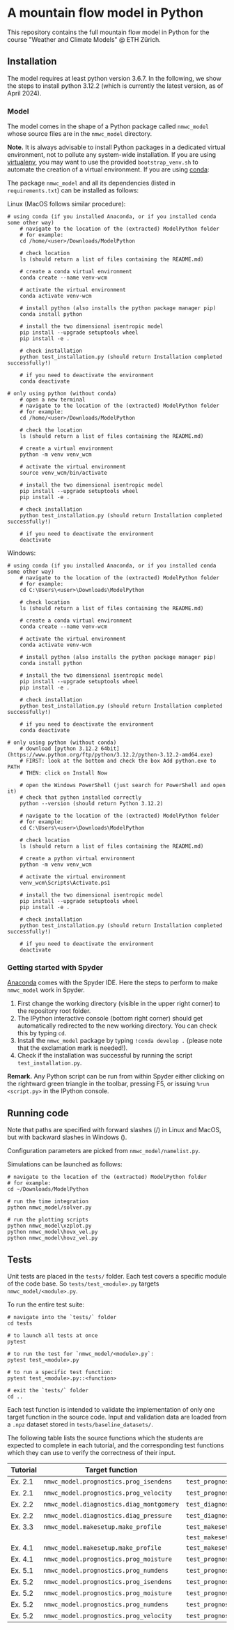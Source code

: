# A mountain flow model in Python

This repository contains the full mountain flow model in Python for the course
"Weather and Climate Models" @ ETH Zürich.

## Installation

The model requires at least python version 3.6.7. In the following, we show the steps to install python 3.12.2 (which is currently the latest version, as of April 2024).

### Model

The model comes in the shape of a Python package called `nmwc_model` whose source
files are in the `nmwc_model` directory.

**Note.** It is always advisable to install Python packages in a dedicated virtual
environment, not to pollute any system-wide installation. If you are using
[virtualenv](https://virtualenv.pypa.io/en/latest/), you may want to use the
provided `bootstrap_venv.sh` to automate the creation of a virtual environment.
If you are using [conda](https://docs.conda.io/projects/conda/en/4.6.0/_downloads/52a95608c49671267e40c689e0bc00ca/conda-cheatsheet.pdf):

The package `nmwc_model` and all its dependencies 
(listed in `requirements.txt`) can be installed as follows:

Linux (MacOS follows similar procedure):

	# using conda (if you installed Anaconda, or if you installed conda some other way)
		# navigate to the location of the (extracted) ModelPython folder
		# for example:
		cd /home/<user>/Downloads/ModelPython

		# check location
		ls (should return a list of files containing the README.md)

		# create a conda virtual environment
		conda create --name venv-wcm 
		
		# activate the virtual environment
		conda activate venv-wcm

		# install python (also installs the python package manager pip)
		conda install python

		# install the two dimensional isentropic model
		pip install --upgrade setuptools wheel
		pip install -e .
		
		# check installation
		python test_installation.py (should return Installation completed successfully!)
		
		# if you need to deactivate the environment
		conda deactivate

	# only using python (without conda)
		# open a new terminal
		# navigate to the location of the (extracted) ModelPython folder
		# for example:
		cd /home/<user>/Downloads/ModelPython

		# check the location
		ls (should return a list of files containing the README.md)

		# create a virtual environment
		python -m venv venv_wcm

		# activate the virtual environment
		source venv_wcm/bin/activate

		# install the two dimensional isentropic model
		pip install --upgrade setuptools wheel
		pip install -e .

		# check installation
		python test_installation.py (should return Installation completed successfully!)

		# if you need to deactivate the environment
		deactivate

Windows:

	# using conda (if you installed Anaconda, or if you installed conda some other way)
		# navigate to the location of the (extracted) ModelPython folder
		# for example:
		cd C:\Users\<user>\Downloads\ModelPython

		# check location
		ls (should return a list of files containing the README.md)

		# create a conda virtual environment
		conda create --name venv-wcm 
		
		# activate the virtual environment
		conda activate venv-wcm

		# install python (also installs the python package manager pip)
		conda install python

		# install the two dimensional isentropic model
		pip install --upgrade setuptools wheel
		pip install -e .
		
		# check installation
		python test_installation.py (should return Installation completed successfully!)
		
		# if you need to deactivate the environment
		conda deactivate

	# only using python (without conda)
		# download [python 3.12.2 64bit](https://www.python.org/ftp/python/3.12.2/python-3.12.2-amd64.exe)
		# FIRST: look at the bottom and check the box Add python.exe to PATH
		# THEN: click on Install Now

		# open the Windows PowerShell (just search for PowerShell and open it)
		# check that python installed correctly
		python --version (should return Python 3.12.2)

		# navigate to the location of the (extracted) ModelPython folder
		# for example:
		cd C:\Users\<user>\Downloads\ModelPython

		# check location
		ls (should return a list of files containing the README.md)

		# create a python virtual environment
		python -m venv venv_wcm

		# activate the virtual environment
		venv_wcm\Scripts\Activate.ps1

		# install the two dimensional isentropic model
		pip install --upgrade setuptools wheel
		pip install -e .

		# check installation
		python test_installation.py (should return Installation completed successfully!)

		# if you need to deactivate the environment
		deactivate

    
### Getting started with Spyder

[Anaconda](https://www.anaconda.com/distribution/) comes with the Spyder IDE. 
Here the steps to perform to make `nmwc_model` work in Spyder.

1. First change the working directory (visible in the upper right corner) to the
repository root folder.
2. The IPython interactive console (bottom right corner) should get automatically
redirected to the new working directory. You can check this by typing `cd`.
3. Install the `nmwc_model` package by typing `!conda develop .` (please note that
the exclamation mark is needed!).
4. Check if the installation was successful by running the script
`test_installation.py`.

**Remark.** Any Python script can be run from within Spyder either clicking on
the rightward green triangle in the toolbar, pressing F5, or issuing `%run <script.py>` 
in the IPython console.
    
## Running code

Note that paths are specified with forward slashes (/) in Linux and MacOS, but with backward slashes in Windows (\).

Configuration parameters are picked from `nmwc_model/namelist.py`.

Simulations can be launched as follows:

	# navigate to the location of the (extracted) ModelPython folder
	# for example:
	cd ~/Downloads/ModelPython

	# run the time integration
	python nmwc_model/solver.py

	# run the plotting scripts
	python nmwc_model\xzplot.py
	python nmwc_model\hovx_vel.py
	python nmwc_model\hovz_vel.py

## Tests

Unit tests are placed in the `tests/` folder. Each test covers a specific module
of the code base. So `tests/test_<module>.py` targets `nmwc_model/<module>.py`.

To run the entire test suite:

	# navigate into the `tests/` folder
	cd tests

	# to launch all tests at once
    pytest
    
	# to run the test for `nmwc_model/<module>.py`:
    pytest test_<module>.py
    
	# to run a specific test function:
    pytest test_<module>.py::<function>

	# exit the `tests/` folder
	cd ..

Each test function is intended to validate the implementation of only one target
function in the source code. Input and validation data are loaded from a `.npz` 
dataset stored in `tests/baseline_datasets/`.

The following table lists the source functions which the students are expected 
to complete in each tutorial, and the corresponding test functions which
they can use to verify the correctness of their input.

| Tutorial | Target function                          | Test function                                     |
| -------- | ---------------------------------------- | ------------------------------------------------- |
| Ex. 2.1  | `nmwc_model.prognostics.prog_isendens`   | `test_prognostics.py::test_prog_isendens`         |
| Ex. 2.1  | `nmwc_model.prognostics.prog_velocity`   | `test_prognostics.py::test_prog_velocity`         |
| Ex. 2.2  | `nmwc_model.diagnostics.diag_montgomery` | `test_diagnostics.py::test_montgomery`            |
| Ex. 2.2  | `nmwc_model.diagnostics.diag_pressure`   | `test_diagnostics.py::test_pressure`              |
| Ex. 3.3  | `nmwc_model.makesetup.make_profile`      | `test_makesetup.py::test_makeprofile_dry`         |
|          |                                          | `test_makesetup.py::test_makeprofile_dry_shear`   |
| Ex. 4.1  | `nmwc_model.makesetup.make_profile`      | `test_makesetup.py::test_makeprofile_moist`       |
| Ex. 4.1  | `nmwc_model.prognostics.prog_moisture`   | `test_prognostics.py::test_prog_moisture`         |
| Ex. 5.1  | `nmwc_model.prognostics.prog_numdens`    | `test_prognostics.py::test_prog_numdens`          |
| Ex. 5.2  | `nmwc_model.prognostics.prog_isendens`   | `test_prognostics.py::test_prog_isendens_idthdt`  |
| Ex. 5.2  | `nmwc_model.prognostics.prog_moisture`   | `test_prognostics.py::test_prog_moisture_idthdt`  |
| Ex. 5.2  | `nmwc_model.prognostics.prog_numdens`    | `test_prognostics.py::test_prog_numdens_idthdt`   |
| Ex. 5.2  | `nmwc_model.prognostics.prog_velocity`   | `test_prognostics.py::test_prog_velocity_idthdt`  |


